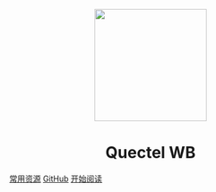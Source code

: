 <p align="center">
<img src="https://ss0.bdstatic.com/70cFvHSh_Q1YnxGkpoWK1HF6hhy/it/u=2481424715,2807309609&fm=26&gp=0.jpg" width="200" height="200"/>
</p>
<h1 align="center">Quectel WB</h1>

[常用资源](https://QuectelWB.github.io/Yocto/)
[GitHub](https://QuectelWB.github.io/OpenLinux/OpenLinux)
[开始阅读](#OpenLinux)




